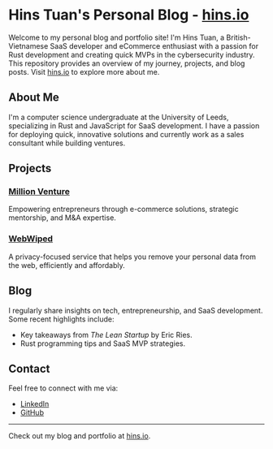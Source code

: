 # Hins Tuan's Personal Blog - [hins.io](https://www.hins.io)

Welcome to my personal blog and portfolio site! I'm Hins Tuan, a British-Vietnamese SaaS developer and eCommerce enthusiast with a passion for Rust development and creating quick MVPs in the cybersecurity industry. This repository provides an overview of my journey, projects, and blog posts. Visit [hins.io](https://www.hins.io) to explore more about me.

## About Me
I'm a computer science undergraduate at the University of Leeds, specializing in Rust and JavaScript for SaaS development. I have a passion for deploying quick, innovative solutions and currently work as a sales consultant while building ventures.

## Projects

### [Million Venture](https://www.millionventure.com)
Empowering entrepreneurs through e-commerce solutions, strategic mentorship, and M&A expertise.

### [WebWiped](https://www.webwiped.com)
A privacy-focused service that helps you remove your personal data from the web, efficiently and affordably.

## Blog
I regularly share insights on tech, entrepreneurship, and SaaS development. Some recent highlights include:
- Key takeaways from *The Lean Startup* by Eric Ries.
- Rust programming tips and SaaS MVP strategies.

## Contact
Feel free to connect with me via:
- [LinkedIn](https://www.linkedin.com)
- [GitHub](https://www.github.com)

---

Check out my blog and portfolio at [hins.io](https://www.hins.io).